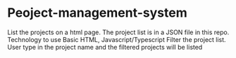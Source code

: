 # Peoject-management-system
List the projects on a html page. The project list is in a JSON file in this repo.
Technology to use
Basic HTML, Javascript/Typescript
Filter the project list. User type in the project name and the filtered projects will be listed
